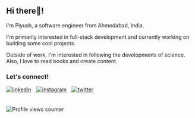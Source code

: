 ## Hi there👋!  

I'm Piyush, a software engineer from Ahmedabad, India.

I'm primarily interested in full-stack development and currently working on building some cool projects. 

Outside of work, I'm interested in following the developments of science. Also, I love to read books and create content.

### Let's connect!
<a href="https://linkedin.com/in/piyush-bhagchandani" target="_blank">
<img src="https://img.shields.io/badge/linkedin-%231E77B5.svg?&style=for-the-badge&logo=linkedin&logoColor=white" alt="linkedin" style="margin: 0 10px 5px 0;" />
</a>
<a href="https://instagram.com/piyushstacks" target="_blank">
<img src="https://img.shields.io/badge/instagram-%23000000.svg?&style=for-the-badge&logo=instagram&logoColor=white" alt="instagram" style="margin: 0 10px 5px 0;" />
</a>
<a href="https://twitter.com/PiyushStacks" target="_blank">
<img src="https://img.shields.io/badge/twitter-%2300acee.svg?&style=for-the-badge&logo=twitter&logoColor=white" alt="twitter" style="margin: 0 10px 5px 0;" />
</a>
<br/>  
<br/>

![Profile views counter](https://komarev.com/ghpvc/?username=PiyushStacksCode&&style=flat-square)  

